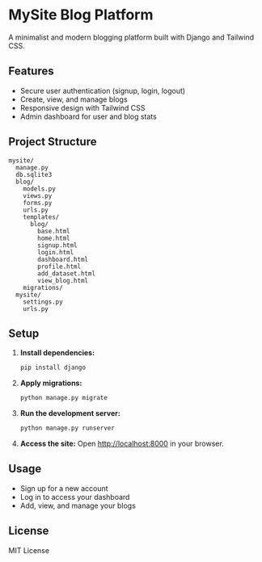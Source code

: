 # MySite Blog Platform

A minimalist and modern blogging platform built with Django and Tailwind CSS.

## Features

- Secure user authentication (signup, login, logout)
- Create, view, and manage blogs
- Responsive design with Tailwind CSS
- Admin dashboard for user and blog stats

## Project Structure

```
mysite/
  manage.py
  db.sqlite3
  blog/
    models.py
    views.py
    forms.py
    urls.py
    templates/
      blog/
        base.html
        home.html
        signup.html
        login.html
        dashboard.html
        profile.html
        add_dataset.html
        view_blog.html
    migrations/
  mysite/
    settings.py
    urls.py
```

## Setup

1. **Install dependencies:**
   ```sh
   pip install django
   ```

2. **Apply migrations:**
   ```sh
   python manage.py migrate
   ```

3. **Run the development server:**
   ```sh
   python manage.py runserver
   ```

4. **Access the site:**
   Open [http://localhost:8000](http://localhost:8000) in your browser.

## Usage

- Sign up for a new account
- Log in to access your dashboard
- Add, view, and manage your blogs

## License

MIT License
